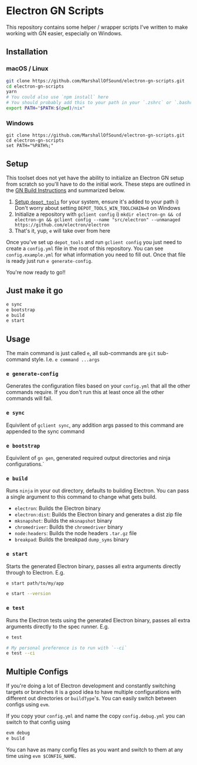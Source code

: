 # Electron GN Scripts

This repository contains some helper / wrapper scripts I've written to make working with GN easier, especially on Windows.

## Installation

### macOS / Linux

```bash
git clone https://github.com/MarshallOfSound/electron-gn-scripts.git
cd electron-gn-scripts
yarn
# You could also use `npm install` here
# You should probably add this to your path in your `.zshrc` or `.bashrc`
export PATH="$PATH:$(pwd)/nix"
```

### Windows

```batch
git clone https://github.com/MarshallOfSound/electron-gn-scripts.git
cd electron-gn-scripts
set PATH="%PATH%;"
```

## Setup

This toolset does not yet have the ability to initialize an Electron GN setup from scratch so you'll have to
do the initial work.  These steps are outlined in the [GN Build Instructions](https://github.com/electron/electron/blob/master/docs/development/build-instructions-gn.md) and summarized below.

1. [Setup `depot_tools`]() for your system, ensure it's added to your path
  i) Don't worry about setting `DEPOT_TOOLS_WIN_TOOLCHAIN=0` on Windows
2. Initialize a repository with `gclient config`
  i) `mkdir electron-gn && cd electron-gn && gclient config --name "src/electron" --unmanaged https://github.com/electron/electron`
3. That's it, yup, `e` will take over from here

Once you've set up `depot_tools` and run `gclient config` you just need to create a `config.yml` file in the root of this repository.
You can see `config.example.yml` for what information you need to fill out.  Once that file is ready just run `e generate-config`.

You're now ready to go!!

## Just make it go

```bash
e sync
e bootstrap
e build
e start
```

## Usage

The main command is just called `e`, all sub-commands are `git` sub-command style.  I.e. `e command ...args`

### `e generate-config`

Generates the configuration files based on your `config.yml` that all the other commands require.  If you don't run this at least
once all the other commands will fail.

### `e sync`

Equivilent of `gclient sync`, any addition args passed to this command are appended to the sync command

### `e bootstrap`

Equivilent of `gn gen`, generated required output directories and ninja configurations.`

### `e build`

Runs `ninja` in your out directory, defaults to building Electron.  You can pass a single argument to this command to change what gets build.

* `electron`: Builds the Electron binary
* `electron:dist`: Builds the Electron binary and generates a dist zip file
* `mksnapshot`: Builds the `mksnapshot` binary
* `chromedriver`: Builds the `chromedriver` binary
* `node:headers`: Builds the node headers `.tar.gz` file
* `breakpad`: Builds the breakpad `dump_syms` binary

### `e start`

Starts the generated Electron binary, passes all extra arguments directly through to Electron.  E.g.

```bash
e start path/to/my/app

e start --version
```

### `e test`

Runs the Electron tests using the generated Electron binary, passes all extra arguments directly to the spec runner. E.g.

```bash
e test

# My personal preference is to run with `--ci`
e test --ci
```

## Multiple Configs

If you're doing a lot of Electron development and constantly switching targets or branches it is a good idea to
have multiple configurations with different out directories or `buildType`'s.  You can easily switch between configs
using `evm`.

If you copy your `config.yml` and name the copy `config.debug.yml` you can switch to that config using

```bash
evm debug
e build
```

You can have as many config files as you want and switch to them at any time using `evm $CONFIG_NAME`.

